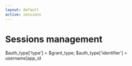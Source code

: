 ```yaml
---
layout: default
active: sessions
---
```

# Sessions management

$auth_type['type'] = $grant_type;
$auth_type['identifier'] = username|app_id
